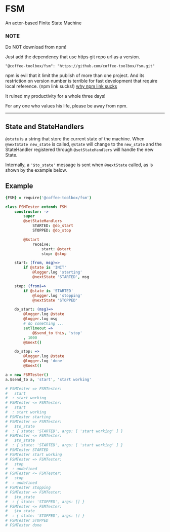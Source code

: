 # FSM
An actor-based Finite State Machine

### NOTE
Do NOT download from npm!

Just add the dependency that use https git repo url as a version.

    "@coffee-toolbox/fsm": "https://github.com/coffee-toolbox/fsm.git"

npm is evil that it limit the publish of more than one project.
And its restriction on version number is terrible for fast development that
require local reference. (npm link sucks!)
[why npm link sucks](https://github.com/webpack/webpack/issues/554)

It ruined my productivity for a whole three days!

For any one who values his life, please be away from npm.

----

## State and StateHandlers
`@state` is a string that store the current state of the machine.
When `@nextState new_state` is called, `@state` will change to the `new_state`
and the StateHandler registered through `@setStateHandlers` will handle the
new State.

Internally, a `'$to_state'` message is sent when `@nextState` called, as is
shown by the example below.

## Example
```coffeescript
{FSM} = require('@coffee-toolbox/fsm')

class FSMTester extends FSM
	constructor: ->
		super
		@setStateHandlers
			STARTED: @do_start
			STOPPED: @do_stop

		@$start
			receive:
				start: @start
				stop: @stop

	start: (from, msg)=>
		if @state is 'INIT'
			@logger.log 'starting'
			@nextState 'STARTED', msg

	stop: (from)=>
		if @state is 'STARTED'
			@logger.log 'stopping'
			@nextState 'STOPPED'

	do_start: (msg)=>
		@logger.log @state
		@logger.log msg
		# do something ...
		setTimeout =>
			@$send_to this, 'stop'
		, 1000
		@$next()

	do_stop: =>
		@logger.log @state
		@logger.log 'done'
		@$next()

a = new FSMTester()
a.$send_to a, 'start', 'start working'

# FSMTester => FSMTester:
#   start
#  : start working
# FSMTester <= FSMTester:
#   start
#  : start working
# FSMTester starting
# FSMTester => FSMTester:
#   $to_state
#  : { state: 'STARTED', args: [ 'start working' ] }
# FSMTester <= FSMTester:
#   $to_state
#  : { state: 'STARTED', args: [ 'start working' ] }
# FSMTester STARTED
# FSMTester start working
# FSMTester => FSMTester:
#   stop
#  : undefined
# FSMTester <= FSMTester:
#   stop
#  : undefined
# FSMTester stopping
# FSMTester => FSMTester:
#   $to_state
#  : { state: 'STOPPED', args: [] }
# FSMTester <= FSMTester:
#   $to_state
#  : { state: 'STOPPED', args: [] }
# FSMTester STOPPED
# FSMTester done

```

